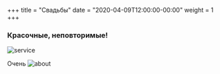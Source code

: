 +++
title = "Свадьбы"
date = "2020-04-09T12:00:00-00:00"
weight = 1
+++

### Красочные, неповторимые!
![service](/images/mac.jpg)


Очень
![about](/images/mac.jpg)